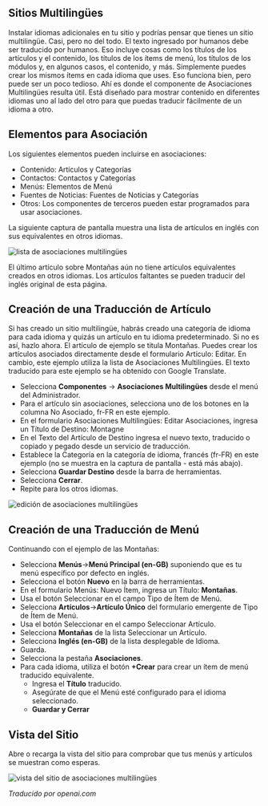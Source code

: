 <!-- Filename: J4.x:Multilingual_Associations / Display title: Asociaciones Multilingües  -->

## Sitios Multilingües

Instalar idiomas adicionales en tu sitio y podrías pensar que tienes un sitio multilingüe. Casi, pero no del todo. El texto ingresado por humanos debe ser traducido por humanos. Eso incluye cosas como los títulos de los artículos y el contenido, los títulos de los ítems de menú, los títulos de los módulos y, en algunos casos, el contenido, y más. Simplemente puedes crear los mismos ítems en cada idioma que uses. Eso funciona bien, pero puede ser un poco tedioso. Ahí es donde el componente de Asociaciones Multilingües resulta útil. Está diseñado para mostrar contenido en diferentes idiomas uno al lado del otro para que puedas traducir fácilmente de un idioma a otro.

## Elementos para Asociación

Los siguientes elementos pueden incluirse en asociaciones:

- Contenido: Artículos y Categorías
- Contactos: Contactos y Categorías
- Menús: Elementos de Menú
- Fuentes de Noticias: Fuentes de Noticias y Categorías
- Otros: Los componentes de terceros pueden estar programados para usar asociaciones.

La siguiente captura de pantalla muestra una lista de artículos en inglés con sus equivalentes en otros idiomas.

![lista de asociaciones multilingües](../../../en/images/languages/multilingual-associations-list.png)

El último artículo sobre Montañas aún no tiene artículos equivalentes creados en otros idiomas. Los artículos faltantes se pueden traducir del inglés original de esta página.

## Creación de una Traducción de Artículo

Si has creado un sitio multilingüe, habrás creado una categoría de idioma para cada idioma y quizás un artículo en tu idioma predeterminado. Si no es así, hazlo ahora. El artículo de ejemplo se titula Montañas. Puedes crear los artículos asociados directamente desde el formulario Artículo: Editar. En cambio, este ejemplo utiliza la lista de Asociaciones Multilingües. El texto traducido para este ejemplo se ha obtenido con Google Translate.

- Selecciona **Componentes** → **Asociaciones Multilingües** desde el menú del Administrador.
- Para el artículo sin asociaciones, selecciona uno de los botones en la columna No Asociado, fr-FR en este ejemplo.
- En el formulario Asociaciones Multilingües: Editar Asociaciones, ingresa un Título de Destino: Montagne
- En el Texto del Artículo de Destino ingresa el nuevo texto, traducido o copiado y pegado desde un servicio de traducción.
- Establece la Categoría en la categoría de idioma, francés (fr-FR) en este ejemplo (no se muestra en la captura de pantalla - está más abajo).
- Selecciona **Guardar Destino** desde la barra de herramientas.
- Selecciona **Cerrar**.
- Repite para los otros idiomas.

![edición de asociaciones multilingües](../../../en/images/languages/multilingual-associations-edit.png)

## Creación de una Traducción de Menú

Continuando con el ejemplo de las Montañas:

- Selecciona **Menús**→**Menú Principal (en-GB)** suponiendo que es tu menú específico por defecto en inglés.
- Selecciona el botón **Nuevo** en la barra de herramientas.
- En el formulario Menús: Nuevo Ítem, ingresa un Título: **Montañas**.
- Usa el botón Seleccionar en el campo Tipo de Ítem de Menú.
- Selecciona **Artículos**→**Artículo Único** del formulario emergente de Tipo de Ítem de Menú.
- Usa el botón Seleccionar en el campo Seleccionar Artículo.
- Selecciona **Montañas** de la lista Seleccionar un Artículo.
- Selecciona **Inglés (en-GB)** de la lista desplegable de Idioma.
- Guarda.
- Selecciona la pestaña **Asociaciones**.
- Para cada idioma, utiliza el botón **+Crear** para crear un ítem de menú traducido equivalente.
  - Ingresa el **Título** traducido.
  - Asegúrate de que el Menú esté configurado para el idioma seleccionado.
  - **Guardar y Cerrar**

## Vista del Sitio

Abre o recarga la vista del sitio para comprobar que tus menús y artículos se
muestran como esperas.

![vista del sitio de asociaciones multilingües](../../../en/images/languages/multilingual-associations-site.png)

*Traducido por openai.com*  


